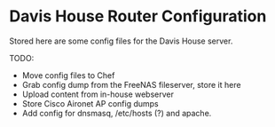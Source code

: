 Davis House Router Configuration
===========

Stored here are some config files for the Davis House server.  



TODO:

* Move config files to Chef
* Grab config dump from the FreeNAS fileserver, store it here
* Upload content from in-house webserver
* Store Cisco Aironet AP config dumps
* Add config for dnsmasq, /etc/hosts (?) and apache. 
